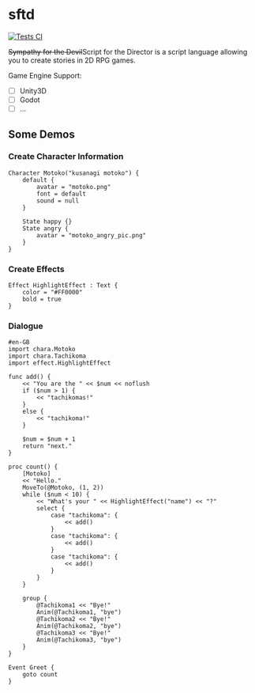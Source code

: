 # sftd
[![Tests CI](https://github.com/NeilKleistGao/sftd/actions/workflows/tests.yml/badge.svg?branch=main)](https://github.com/NeilKleistGao/sftd/actions/workflows/tests.yml)

<del>Sympathy for the Devil</del>Script for the Director is a script language allowing
you to create stories in 2D RPG games.

Game Engine Support:
- [ ] Unity3D
- [ ] Godot
- [ ] ...

## Some Demos
### Create Character Information
```
Character Motoko("kusanagi motoko") {
    default {
        avatar = "motoko.png"
        font = default
        sound = null
    }
    
    State happy {}
    State angry {
        avatar = "motoko_angry_pic.png"
    }
}
```

### Create Effects
```
Effect HighlightEffect : Text {
    color = "#FF0000"
    bold = true
}
```

### Dialogue
```
#en-GB
import chara.Motoko
import chara.Tachikoma
import effect.HighlightEffect

func add() {
    << "You are the " << $num << noflush
    if ($num > 1) {
        << "tachikomas!"
    } 
    else {
        << "tachikoma!"
    }
    
    $num = $num + 1
    return "next."
}

proc count() {
    [Motoko]
    << "Hello."
    MoveTo(@Motoko, (1, 2))
    while ($num < 10) {
        << "What's your " << HighlightEffect("name") << "?"
        select {
            case "tachikoma": {
                << add()
            }
            case "tachikoma": {
                << add()
            }
            case "tachikoma": {
                << add()
            }
        }
    }
    
    group {
        @Tachikoma1 << "Bye!"
        Anim(@Tachikoma1, "bye")
        @Tachikoma2 << "Bye!"
        Anim(@Tachikoma2, "bye")
        @Tachikoma3 << "Bye!"
        Anim(@Tachikoma3, "bye")
    }
}

Event Greet {
    goto count
}
```